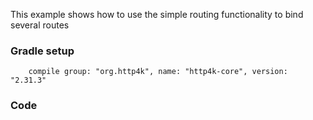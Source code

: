 This example shows how to use the simple routing functionality to bind several routes

### Gradle setup
```
    compile group: "org.http4k", name: "http4k-core", version: "2.31.3"
```

### Code
<script src="https://gist-it.appspot.com/https://github.com/http4k/http4k/blob/master/src/docs/cookbook/simple_routing/example.kt"></script>
